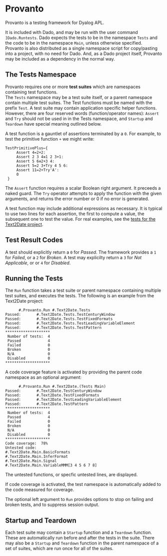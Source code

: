 # Provanto
Provanto is a testing framework for Dyalog APL.

It is included with Dado, and may be run with the user command `]Dado.Runtests`. Dado expects the tests
to be in the namespace `Tests` and the code to be in the namespace `Main`, unless otherwise specified.  
Provanto is also distributed as a single namespace script for copy/pasting into a project, with no need for
Dado. And, as a Dado project itself, Provanto may be included as a dependency in the normal way. 

## The Tests Namespace
Provanto requires one or more **test suites** which are namespaces containing test functions.  
The `Tests` namespace may be a test suite itself, or a parent namespace contain multiple test suites.
The Test functions must be named with the prefix `Test`.
A test suite may contain application specific helper functions. However, there are four reserved words
(function/operator names): `Assert` and `Try` should not be used in in the Tests namespace,
and  `Startup` and `Teardown` have special meaning outlined below.

A test function is a gauntlet of assertions terminated by a `0`. For example, to test the primitive
function `+` we might write:

~~~
TestPrimitivePlus←{
     Assert 4=2+2:
     Assert 2 3 4≡1 2 3+1:
     Assert 5 6≡2+3 4:
     Assert 5=2 3+Try 4 5 6:
     Assert 11=2+Try'A':
     0
 }
~~~

The `Assert` function requires a scalar Boolean right argument. It preceeds a naked guard. 
The `Try` operator attempts to apply
the function with the given arguments, and returns the error number or 0 if no error is generated.

A test function may include additional expressions as necessary. It is typical to use two lines
for each assertion, the first to compute a value, the subsequent one to test the value.
For real examples, see the [tests for the Text2Date project](https://github.com/the-carlisle-group/Text2Date/tree/master/APLSource/Tests).

## Test Result Codes
A test should explicitly return a `0` for *Passed*.
The framework provides a `1` for *Failed*, or a `2` for *Broken*.
A test may explicilty return a `3` for *Not Applicable*, or or `4` for *Disabled*.

## Running the Tests
The `Run` function takes a test suite or parent namespace containing multiple test suites, and executes the tests.
The following is an example from the Text2Date project:

~~~
      #.Provanto.Run #.Text2Date.Tests
Passed:       #.Text2Date.Tests.TestCenturyWindow
Passed:       #.Text2Date.Tests.TestFixedFormats
Passed:       #.Text2Date.Tests.TestLeadingVariableElement
Passed:       #.Text2Date.Tests.TestPattern
********************
 Number of tests:  4
 Passed            4
 Failed            0
 Broken            0
 N/A               0
 Disabled          0
********************
~~~

A code coverage feature is activated by providing the parent code namespace as an optional argument:

~~~
      #.Provanto.Run #.Text2Date.(Tests Main)
Passed:       #.Text2Date.TestCenturyWindow
Passed:       #.Text2Date.TestFixedFormats
Passed:       #.Text2Date.TestLeadingVariableElement
Passed:       #.Text2Date.TestPattern
********************
 Number of tests:  4
 Passed            4
 Failed            0
 Broken            0
 N/A               0
 Disabled          0
********************
Code coverage:  78%
Untested code:
#.Text2Date.Main.BasicFormats            
#.Text2Date.Main.InferFormat             
#.Text2Date.Main.Signal                  
#.Text2Date.Main.VariableMMM[3 4 5 6 7 8]
~~~

The untested functions, or specfic untested lines, are displayed.

If code coverage is activated, the test namespace is automatically added to
the code measured for coverage.

The optional left argument to `Run` provides options to stop on failing and broken tests,
and to suppress session output.

## Startup and Teardown
Each test suite may contain a `Startup` function and a `Teardown` function. These are automatically run before and after the tests in the suite.
There may also be a `Startup` and `Teardown` function in the parent namespace of a set of suites, which are run once for all of the suites. 

